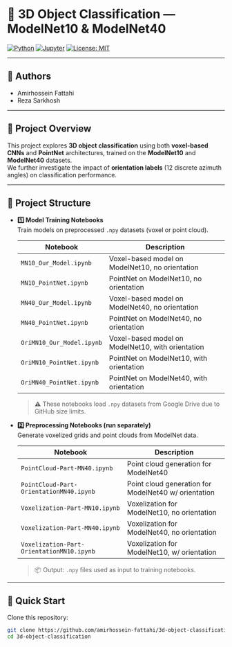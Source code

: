 # 🧊 3D Object Classification — ModelNet10 & ModelNet40

[![Python](https://img.shields.io/badge/python-3.9+-blue.svg)]()
[![Jupyter](https://img.shields.io/badge/jupyter-notebooks-orange.svg)]()
[![License: MIT](https://img.shields.io/badge/License-MIT-green.svg)](LICENSE)

---

## 👥 Authors
- Amirhossein Fattahi
- Reza Sarkhosh

---

## 📂 Project Overview

This project explores **3D object classification** using both **voxel-based CNNs** and **PointNet** architectures, trained on the **ModelNet10** and **ModelNet40** datasets.  
We further investigate the impact of **orientation labels** (12 discrete azimuth angles) on classification performance.

---

## 📁 Project Structure

- **1️⃣ Model Training Notebooks**  
  Train models on preprocessed `.npy` datasets (voxel or point cloud).

  | Notebook | Description |
  |----------|-------------|
  | `MN10_Our_Model.ipynb` | Voxel-based model on ModelNet10, no orientation |
  | `MN10_PointNet.ipynb` | PointNet on ModelNet10, no orientation |
  | `MN40_Our_Model.ipynb` | Voxel-based model on ModelNet40, no orientation |
  | `MN40_PointNet.ipynb` | PointNet on ModelNet40, no orientation |
  | `OriMN10_Our_Model.ipynb` | Voxel-based model on ModelNet10, with orientation |
  | `OriMN10_PointNet.ipynb` | PointNet on ModelNet10, with orientation |
  | `OriMN40_PointNet.ipynb` | PointNet on ModelNet40, with orientation |

  > ⚠️ These notebooks load `.npy` datasets from Google Drive due to GitHub size limits.

- **2️⃣ Preprocessing Notebooks (run separately)**  
  Generate voxelized grids and point clouds from ModelNet data.

  | Notebook | Description |
  |----------|-------------|
  | `PointCloud-Part-MN40.ipynb` | Point cloud generation for ModelNet40 |
  | `PointCloud-Part-OrientationMN40.ipynb` | Point cloud generation for ModelNet40 w/ orientation |
  | `Voxelization-Part-MN10.ipynb` | Voxelization for ModelNet10, no orientation |
  | `Voxelization-Part-MN40.ipynb` | Voxelization for ModelNet40, no orientation |
  | `Voxelization-Part-OrientationMN10.ipynb` | Voxelization for ModelNet10, w/ orientation |

  > 📦 Output: `.npy` files used as input to training notebooks.

---

## 🚀 Quick Start

Clone this repository:
```bash
git clone https://github.com/amirhossein-fattahi/3d-object-classification.git
cd 3d-object-classification
